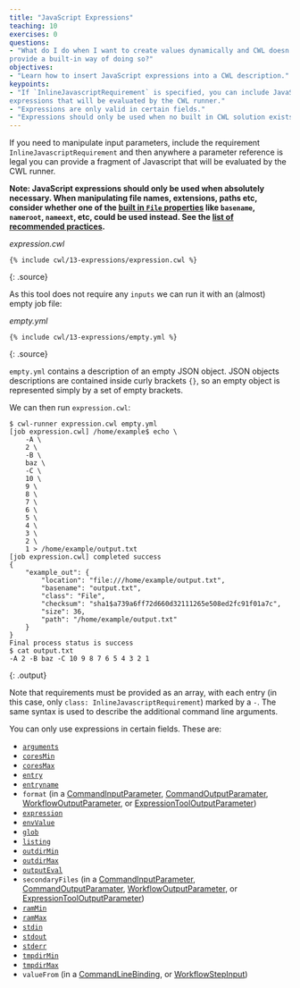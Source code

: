 ```yaml
---
title: "JavaScript Expressions"
teaching: 10
exercises: 0
questions:
- "What do I do when I want to create values dynamically and CWL doesn't
provide a built-in way of doing so?"
objectives:
- "Learn how to insert JavaScript expressions into a CWL description."
keypoints:
- "If `InlineJavascriptRequirement` is specified, you can include JavaScript
expressions that will be evaluated by the CWL runner."
- "Expressions are only valid in certain fields."
- "Expressions should only be used when no built in CWL solution exists."
---
```

If you need to manipulate input parameters, include the requirement
`InlineJavascriptRequirement` and then anywhere a parameter reference is
legal you can provide a fragment of Javascript that will be evaluated by
the CWL runner.

__Note: JavaScript expressions should only be used when absolutely necessary.
When manipulating file names, extensions, paths etc, consider whether one of the
[built in `File` properties][file-prop] like `basename`, `nameroot`, `nameext`,
etc, could be used instead.
See the [list of recommended practices][rec-practices].__

*expression.cwl*

~~~
{% include cwl/13-expressions/expression.cwl %}
~~~
{: .source}

As this tool does not require any `inputs` we can run it with an (almost) empty
job file:

*empty.yml*

~~~
{% include cwl/13-expressions/empty.yml %}
~~~
{: .source}

`empty.yml` contains a description of an empty JSON object. JSON objects
descriptions are contained inside curly brackets `{}`, so an empty object is
represented simply by a set of empty brackets.

We can then run `expression.cwl`:

~~~
$ cwl-runner expression.cwl empty.yml
[job expression.cwl] /home/example$ echo \
    -A \
    2 \
    -B \
    baz \
    -C \
    10 \
    9 \
    8 \
    7 \
    6 \
    5 \
    4 \
    3 \
    2 \
    1 > /home/example/output.txt
[job expression.cwl] completed success
{
    "example_out": {
        "location": "file:///home/example/output.txt",
        "basename": "output.txt",
        "class": "File",
        "checksum": "sha1$a739a6ff72d660d32111265e508ed2fc91f01a7c",
        "size": 36,
        "path": "/home/example/output.txt"
    }
}
Final process status is success
$ cat output.txt
-A 2 -B baz -C 10 9 8 7 6 5 4 3 2 1
~~~
{: .output}

Note that requirements must be provided as an array, with each entry (in this
case, only `class: InlineJavascriptRequirement`) marked by a `-`. The same
syntax is used to describe the additional command line arguments.

You can only use expressions in certain fields.  These are:

- [`arguments`](http://www.commonwl.org/v1.0/CommandLineTool.html#CommandLineTool)
- [`coresMin`](http://www.commonwl.org/v1.0/CommandLineTool.html#ResourceRequirement)
- [`coresMax`](http://www.commonwl.org/v1.0/CommandLineTool.html#ResourceRequirement)
- [`entry`](http://www.commonwl.org/v1.0/CommandLineTool.html#Dirent)
- [`entryname`](http://www.commonwl.org/v1.0/CommandLineTool.html#Dirent)
- `format` (in a [CommandInputParameter](http://www.commonwl.org/v1.0/CommandLineTool.html#CommandInputParameter), [CommandOutputParamater](http://www.commonwl.org/v1.0/CommandLineTool.html#CommandOutputParameter), [WorkflowOutputParameter](http://www.commonwl.org/v1.0/Workflow.html#WorkflowOutputParameter), or [ExpressionToolOutputParameter](http://www.commonwl.org/v1.0/Workflow.html#ExpressionToolOutputParameter))
- [`expression`](http://www.commonwl.org/v1.0/Workflow.html#ExpressionTool)
- [`envValue`](http://www.commonwl.org/v1.0/CommandLineTool.html#EnvironmentDef)
- [`glob`](http://www.commonwl.org/v1.0/CommandLineTool.html#CommandOutputBinding)
- [`listing`](http://www.commonwl.org/v1.0/CommandLineTool.html#InitialWorkDirRequirement)
- [`outdirMin`](http://www.commonwl.org/v1.0/CommandLineTool.html#ResourceRequirement)
- [`outdirMax`](http://www.commonwl.org/v1.0/CommandLineTool.html#ResourceRequirement)
- [`outputEval`](http://www.commonwl.org/v1.0/CommandLineTool.html#CommandOutputBinding)
- `secondaryFiles` (in a [CommandInputParameter](http://www.commonwl.org/v1.0/CommandLineTool.html#CommandInputParameter), [CommandOutputParamater](http://www.commonwl.org/v1.0/CommandLineTool.html#CommandOutputParameter), [WorkflowOutputParameter](http://www.commonwl.org/v1.0/Workflow.html#WorkflowOutputParameter), or [ExpressionToolOutputParameter](http://www.commonwl.org/v1.0/Workflow.html#ExpressionToolOutputParameter))
- [`ramMin`](http://www.commonwl.org/v1.0/CommandLineTool.html#ResourceRequirement)
- [`ramMax`](http://www.commonwl.org/v1.0/CommandLineTool.html#ResourceRequirement)
- [`stdin`](http://www.commonwl.org/v1.0/CommandLineTool.html#CommandLineTool)
- [`stdout`](http://www.commonwl.org/v1.0/CommandLineTool.html#CommandLineTool)
- [`stderr`](http://www.commonwl.org/v1.0/CommandLineTool.html#CommandLineTool)
- [`tmpdirMin`](http://www.commonwl.org/v1.0/CommandLineTool.html#ResourceRequirement)
- [`tmpdirMax`](http://www.commonwl.org/v1.0/CommandLineTool.html#ResourceRequirement)
- `valueFrom` (in a [CommandLineBinding](http://www.commonwl.org/v1.0/CommandLineTool.html#CommandLineBinding), or [WorkflowStepInput](http://www.commonwl.org/v1.0/Workflow.html#WorkflowStepInput))


[file-prop]: http://www.commonwl.org/v1.0/CommandLineTool.html#File
[rec-practices]: http://www.commonwl.org/user_guide/rec-practices/
